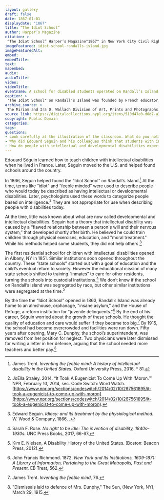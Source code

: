 ```yaml
--- 
layout: gallery
draft: false
date: 1867-01-01
displaydate: "1867"
title: “The Idiot School”
author: Harper’s Magazine
citation: >
 “The Idiot School” Harper’s Magazine"1867" in New York City Civil Rights History Project, Accessed: [Month Day, Year], https://nyccivilrightshistory.org/site-preview/gallery/idiot-school-randalls-island.
imageFeatured: idiot-school-randalls-island.jpg
imageFeaturedAlt: 
embed: 
embedTitle: 
text: 
mapembed: 
audio: 
audioTitle: 
video: 
videoTitle: 
eventname: A school for disabled students operated on Randall’s Island. 
caption: >
 "The Idiot School" on Randall's Island was founded by French educator, Édouard Séguin in 1867. The school was designed for students with intellectual and developmental disabilities.
archive_source: >
 The Miriam and Ira D. Wallach Division of Art, Prints and Photographs: Picture Collection, The New York Public Library. "The idiot school" The New York Public Library Digital Collections. 1867.
source_link: https://digitalcollections.nypl.org/items/510d47e0-d6d7-a3d9-e040-e00a18064a99
copyright: Public Domain
categories: 
tags: 
questions: 
- Look carefully at the illustration of the classroom. What do you notice about who is there and what they are doing? What do you notice about the classroom space? How does it compare to your classrooms today? What questions do you have about this image? 
- Why did Edouard Séguin and his colleagues think that students with intellectual and physical disabilities needed to go to school away from their families and communities? Do you agree with their ideas? 
- How do people with intellectual and developmental disabilities experience school today? How is their experience similar to the school on Randall’s Island? How is it different?
--- 
```


Edouard Séguin learned how to teach children with intellectual disabilities when he lived in France. Later, Séguin moved to the U.S. and helped found schools around the country.

In 1866, Séguin helped found the “Idiot School” on Randall’s Island.[^1] At the time, terms like “idiot” and “feeble minded” were used to describe people who would today be described as having intellectual or developmental disabilities. Later, psychologists used these words to categorize people based on intelligence.[^2] They are not appropriate for use when describing people with disabilities today.

At the time, little was known about what are now called developmental and intellectual disabilities. Séguin had a theory that intellectual disability was caused by a “flawed relationship between a person's will and their nervous system,” that developed shortly after birth. He believed he could train children through physical exercises, education, and "moral treatment." While his methods helped some students, they did not help others.[^3]

The first residential school for children with intellectual disabilities opened in Albany, NY in 1851. Similar institutions soon opened throughout the country.  These “state schools” started out with a goal of education and the child’s eventual return to society. However the educational mission of many state schools shifted to training “inmates” to care for other residents, turning the schools into custodial institutions.[^4] We don’t know if the school on Randall’s Island was segregated by race, but other similar institutions were segregated at the time.[^5]  

By the time the “Idiot School” opened in 1863, Randall’s Island was already home to an almshouse, orphanage, "insane asylum," and the House of Refuge, a reform institution for "juvenile delinquents."[^6] By the end of his career, Séguin worried about the growth of these schools. He thought the quality of education and care would suffer if they became too big.[^7] By 1915, the school had become overcrowded and facilities were run down. Fifty years after opening, Mary C. Dunphy, the school’s superintendent, was removed from her position for neglect. Two physicians were later dismissed for writing a letter in her defense, arguing that the school needed more teachers and better pay.[^8]

[^1]: James Trent. *Inventing the feeble mind: A history of intellectual disability in the United States.* Oxford University Press, 2016, * 81.

[^2]: JoElla Straley. 2014. “It Took A Eugenicist To Come Up With ‘Moron.’” NPR, February 10, 2014, sec. Code Switch: Word Watch. [https://www.npr.org/sections/codeswitch/2014/02/10/267561895/it-took-a-eugenicist-to-come-up-with-moron](https://www.npr.org/sections/codeswitch/2014/02/10/267561895/it-took-a-eugenicist-to-come-up-with-moron).

[^3]: Edward Seguin. *Idiocy: and its treatment by the physiological method.* W. Wood & Company, 1866, .

[^4]: Sarah F. Rose. *No right to be idle: The invention of disability, 1840s–1930s*. UNC Press Books, 2017, 66-67.

[^5]: Kim E. Nielsen, A Disability History of the United States. (Boston: Beacon Press, 2012).

[^6]: John Francis Richmond. 1872. *New York and Its Institutions, 1609-1871: A Library of Information, Pertaining to the Great Metropolis, Past and Present.* EB Treat, 562.

[^7]: James Trent. *Inventing the feeble mind*, 76.

[^8]: "Dismissals laid to defence of Mrs. Dunphy," The Sun, (New York, NY), March 29, 1915.
